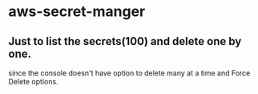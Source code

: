 # aws-secret-manger

## Just to list the secrets(100) and delete one by one.


since the console doesn't have option to delete many at a time and Force Delete options. 
